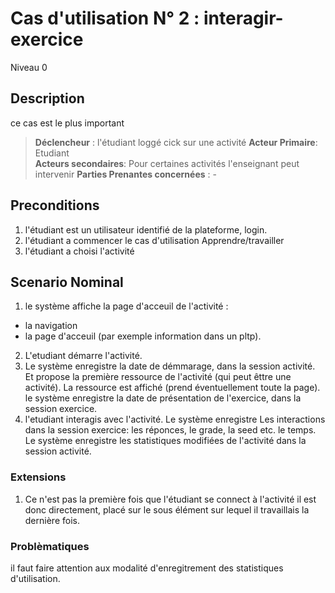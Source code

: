 
# Cas d'utilisation N° 2 :  interagir-exercice

Niveau 0

##	Description

 ce cas est le plus important

> **Déclencheur** : l'étudiant loggé cick sur une activité 
> **Acteur Primaire**: Etudiant   
> **Acteurs secondaires**: Pour certaines activités l'enseignant peut intervenir 
> **Parties Prenantes concernées** : - 
 
 
## Preconditions

1) l'étudiant est un utilisateur identifié de la plateforme, login. 
2) l'étudiant a commencer le cas d'utilisation Apprendre/travailler 
3) l'étudiant a choisi l'activité 



## Scenario Nominal

1. le système affiche la page d'acceuil de l'activité :
- la navigation
- la page d'acceuil (par exemple information dans un pltp).
2. L'etudiant démarre l'activité. 
3.	Le système enregistre la date de démmarage, dans la session activité.
  Et propose la première ressource de l'activité (qui peut êttre une activité).
  La ressource est affiché (prend éventuellement toute la page).
  le système enregistre la date de présentation de l'exercice, dans la session exercice.
4. l'etudiant interagis avec l'activité.
 Le système enregistre Les interactions dans la session exercice:
 les réponces, le grade, la seed etc. le temps. 
 Le système enregistre les statistiques modifiées de l'activité dans la session activité.

###	Extensions

1. Ce n'est pas la première fois que l'étudiant se connect à l'activité il est donc directement, placé sur le sous élément sur lequel il travaillais la dernière fois.

### Problèmatiques 

il faut faire attention aux modalité d'enregitrement des statistiques d'utilisation. 

